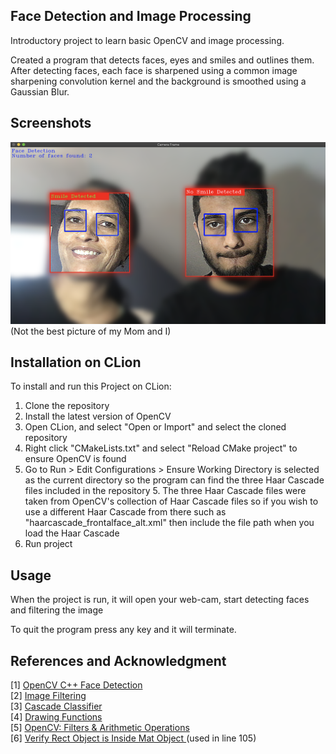 ## Face Detection and Image Processing

Introductory project to learn basic OpenCV and image processing. <br>

Created a program that detects faces, eyes and smiles and outlines them. 
After detecting faces, each face is sharpened using a common image sharpening convolution kernel 
and the background is smoothed using a Gaussian Blur.

## Screenshots

 ![Image](screenshots/example_img.png "Main Page")
 (Not the best picture of my Mom and I)
## Installation on CLion
To install and run this Project on CLion:
1. Clone the repository 
2. Install the latest version of OpenCV
3. Open CLion, and select "Open or Import" and select the cloned repository 
4. Right click "CMakeLists.txt" and select "Reload CMake project" to ensure OpenCV is found
5. Go to Run > Edit Configurations > Ensure Working Directory is selected as the current directory so the program can find the three Haar Cascade files included in the repository 
    5. The three Haar Cascade files were taken from OpenCV's collection of Haar Cascade files so if you wish to use a different Haar Cascade from there such as "haarcascade_frontalface_alt.xml" then include the file path when you load the Haar Cascade 
6. Run project
## Usage
When the project is run, it will open your web-cam, start detecting faces and filtering the image <br>

To quit the program press any key and it will terminate.


## References and Acknowledgment
[1] [OpenCV C++ Face Detection](https://www.geeksforgeeks.org/opencv-c-program-face-detection/) <br>
[2] [Image Filtering](https://docs.opencv.org/master/d4/d86/group__imgproc__filter.html#gaabe8c836e97159a9193fb0b11ac52cf1) <br>
[3] [Cascade Classifier](https://docs.opencv.org/3.4/db/d28/tutorial_cascade_classifier.html) <br>
[4] [Drawing Functions](https://docs.opencv.org/master/d6/d6e/group__imgproc__draw.html) <br>
[5] [OpenCV: Filters & Arithmetic Operations](https://medium.com/@almutawakel.ali/opencv-filters-arithmetic-operations-2f4ff236d6aa) <br>
[6] [Verify Rect Object is Inside Mat Object ](https://stackoverflow.com/questions/29120231/how-to-verify-if-rect-is-inside-cvmat-in-opencv) (used in line 105)<br>



